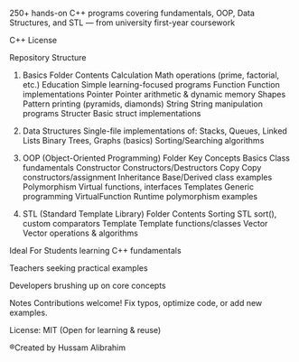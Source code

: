 250+ hands-on C++ programs covering fundamentals, OOP, Data Structures, and STL — from university first-year coursework

C++
License

Repository Structure
1. Basics
Folder	Contents
Calculation	Math operations (prime, factorial, etc.)
Education	Simple learning-focused programs
Function	Function implementations
Pointer	Pointer arithmetic & dynamic memory
Shapes	Pattern printing (pyramids, diamonds)
String	String manipulation programs
Structer	Basic struct implementations

2. Data Structures
Single-file implementations of:
Stacks, Queues, Linked Lists
Binary Trees, Graphs (basics)
Sorting/Searching algorithms

3. OOP (Object-Oriented Programming)
Folder	Key Concepts
Basics	Class fundamentals
Constructor	Constructors/Destructors
Copy	Copy constructors/assignment
Inheritance	Base/Derived class examples
Polymorphism	Virtual functions, interfaces
Templates	Generic programming
VirtualFunction	Runtime polymorphism examples

4. STL (Standard Template Library)
Folder	Contents
Sorting	STL sort(), custom comparators
Template	Template functions/classes
Vector	Vector operations & algorithms


Ideal For
Students learning C++ fundamentals

Teachers seeking practical examples

Developers brushing up on core concepts

Notes
Contributions welcome! Fix typos, optimize code, or add new examples.

License: MIT (Open for learning & reuse)


®Created by Hussam Alibrahim